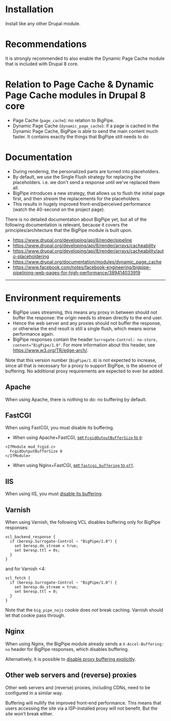 # Installation

Install like any other Drupal module.


# Recommendations

It is strongly recommended to also enable the Dynamic Page Cache module that is included with Drupal 8 core.


# Relation to Page Cache & Dynamic Page Cache modules in Drupal 8 core

- Page Cache (`page_cache`): no relation to BigPipe.
- Dynamic Page Cache (`dynamic_page_cache`): if a page is cached in the Dynamic Page Cache, BigPipe is able to send the main content much faster. It contains exactly the things that BigPipe still needs to do


# Documentation

- During rendering, the personalized parts are turned into placeholders.
- By default, we use the Single Flush strategy for replacing the placeholders. i.e. we don't send a response until we've replaced them all.
- BigPipe introduces a new strategy, that allows us to flush the initial page first, and then _stream_ the replacements for the placeholders.
- This results in hugely improved front-end/perceived performance (watch the 40-second on the project page).

There is no detailed documentation about BigPipe yet, but all of the following documentation is relevant, because it covers the principles/architecture that the BigPipe module is built upon.

- <https://www.drupal.org/developing/api/8/render/pipeline>
- <https://www.drupal.org/developing/api/8/render/arrays/cacheability>
- <https://www.drupal.org/developing/api/8/render/arrays/cacheability/auto-placeholdering>
- <https://www.drupal.org/documentation/modules/dynamic_page_cache>
- <https://www.facebook.com/notes/facebook-engineering/bigpipe-pipelining-web-pages-for-high-performance/389414033919>



---



# Environment requirements

- BigPipe uses streaming, this means any proxy in between should not buffer the response: the origin needs to stream directly to the end user.
- Hence the web server and any proxies should not buffer the response, or otherwise the end result is still a single flush, which means worse performance again.
- BigPipe responses contain the header `Surrogate-Control: no-store, content="BigPipe/1.0"`. For more information about this header, see <https://www.w3.org/TR/edge-arch/>.

Note that this version number (`BigPipe/1.0`) is not expected to increase, since all that is necessary for a proxy to support BigPipe, is the absence of buffering. No additional proxy requirements are expected to ever be added.


## Apache

When using Apache, there is nothing to do: no buffering by default.


## FastCGI

When using FastCGI, you must disable its buffering.

- When using Apache+FastCGI, [set `FcgidOutputBufferSize` to `0`](https://httpd.apache.org/mod_fcgid/mod/mod_fcgid.html#fcgidoutputbuffersize):
```
<IfModule mod_fcgid.c>
  FcgidOutputBufferSize 0
</IfModule>
```
- When using Nginx+FastCGI, [set `fastcgi_buffering` to `off`](http://nginx.org/en/docs/http/ngx_http_fastcgi_module.html#fastcgi_buffering).


## IIS

When using IIS, you must [disable its buffering](https://support.microsoft.com/en-us/kb/2321250).

## Varnish

When using Varnish, the following VCL disables buffering only for BigPipe responses:

```
vcl_backend_response {
  if (beresp.Surrogate-Control ~ "BigPipe/1.0") {
    set beresp.do_stream = true;
    set beresp.ttl = 0s;
  }
}
```

and for Varnish <4:

```
vcl_fetch {
  if (beresp.Surrogate-Control ~ "BigPipe/1.0") {
    set beresp.do_stream = true;
    set beresp.ttl = 0;
  }
}
```

Note that the `big_pipe_nojs` cookie does *not* break caching. Varnish should let that cookie pass through.


## Nginx

When using Nginx, the BigPipe module already sends a `X-Accel-Buffering: no` header for BigPipe responses, which disables buffering.

Alternatively, it is possible to [disable proxy buffering explicitly](http://nginx.org/en/docs/http/ngx_http_proxy_module.html#proxy_buffering).


## Other web servers and (reverse) proxies

Other web servers and (reverse) proxies, including CDNs, need to be configured in a similar way.

Buffering will nullify the improved front-end performance. This means that users accessing the site via a ISP-installed proxy will not benefit. But the site won't break either.

